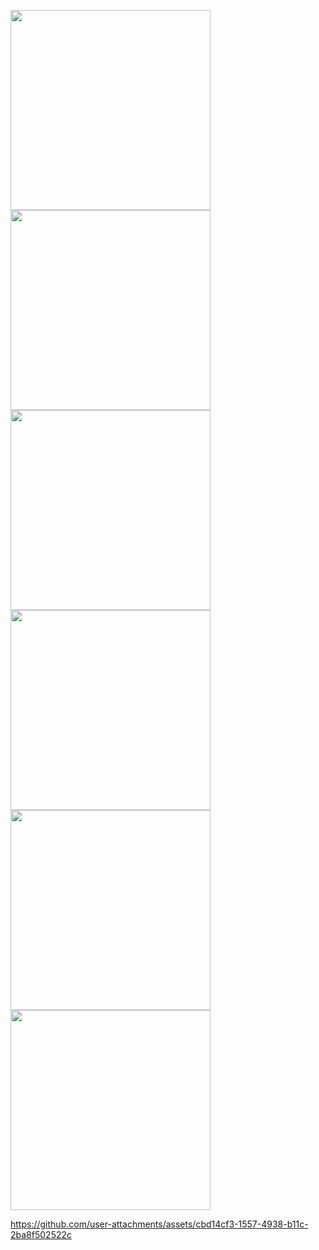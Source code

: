 <p>
  <img src = "https://github.com/user-attachments/assets/1e23d1ed-3105-4809-afb7-1ed7383aed3e"width = "320"/>
  <img src = "https://github.com/user-attachments/assets/fbe19053-508c-4913-bd77-1983e4157539" width = "320"/>
  <img src = "https://github.com/user-attachments/assets/83d49eed-9dd1-433e-ab04-17c0e45f4d98" width = "320"/>
  <img src = "https://github.com/user-attachments/assets/a8a3ac0a-401d-44b7-97fc-d0239f54b22b" width = "320"/>
  <img src = "https://github.com/user-attachments/assets/787e0486-fb18-4275-b089-783f17851b5c" width = "320"/>
  <img src = "https://github.com/user-attachments/assets/232b18c0-aa82-4c72-935f-120f049400b4" width = "320"/>
</p>


https://github.com/user-attachments/assets/cbd14cf3-1557-4938-b11c-2ba8f502522c

